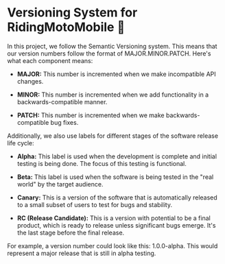 # Versioning System for RidingMotoMobile 🎈

In this project, we follow the Semantic Versioning system. This means that our version numbers follow the format of MAJOR.MINOR.PATCH. Here's what each component means:

- **MAJOR:** This number is incremented when we make incompatible API changes.

- **MINOR:** This number is incremented when we add functionality in a backwards-compatible manner.

- **PATCH:** This number is incremented when we make backwards-compatible bug fixes.

Additionally, we also use labels for different stages of the software release life cycle:

- **Alpha:** This label is used when the development is complete and initial testing is being done. The focus of this testing is functional.

- **Beta:** This label is used when the software is being tested in the "real world" by the target audience.

- **Canary:** This is a version of the software that is automatically released to a small subset of users to test for bugs and stability.

- **RC (Release Candidate):** This is a version with potential to be a final product, which is ready to release unless significant bugs emerge. It's the last stage before the final release.

For example, a version number could look like this: 1.0.0-alpha. This would represent a major release that is still in alpha testing.